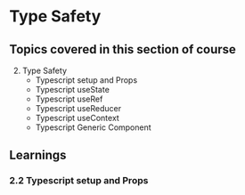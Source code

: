 # Type Safety

## Topics covered in this section of course
2.  Type Safety
    - Typescript setup and Props
    - Typescript useState
    - Typescript useRef
    - Typescript useReducer
    - Typescript useContext
    - Typescript Generic Component
## Learnings
### 2.2 Typescript setup and Props

